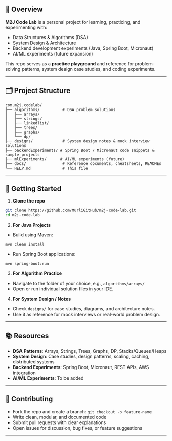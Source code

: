 ## 📌 Overview
**M2J Code Lab** is a personal project for learning, practicing, and experimenting with:
- Data Structures & Algorithms (DSA)
- System Design & Architecture
- Backend development experiments (Java, Spring Boot, Micronaut)
- AI/ML experiments (future expansion)

This repo serves as a **practice playground** and reference for problem-solving patterns, system design case studies, and coding experiments.

---

## 🗂 Project Structure
```
com.m2j.codelab/
├── algorithms/          # DSA problem solutions
│   ├── arrays/
│   ├── strings/
│   ├── linkedlist/
│   ├── trees/
│   ├── graphs/
│   └── dp/
├── designs/             # System design notes & mock interview solutions
├── backendExperiments/ # Spring Boot / Micronaut code snippets & sample projects
├── mlExperiments/      # AI/ML experiments (future)
├── docs/                # Reference documents, cheatsheets, READMEs
└── HELP.md              # This file
```

---

## 🚀 Getting Started

1. **Clone the repo**
```bash
git clone https://github.com/MurliGitHub/m2j-code-lab.git
cd m2j-code-lab
```

2. **For Java Projects**
- Build using Maven:
```bash
mvn clean install
```
- Run Spring Boot applications:
```bash
mvn spring-boot:run
```

3. **For Algorithm Practice**
- Navigate to the folder of your choice, e.g., `algorithms/arrays/`
- Open or run individual solution files in your IDE.

4. **For System Design / Notes**
- Check `designs/` for case studies, diagrams, and architecture notes.
- Use it as reference for mock interviews or real-world problem design.

---

## 📚 Resources
- **DSA Patterns**: Arrays, Strings, Trees, Graphs, DP, Stacks/Queues/Heaps
- **System Design**: Case studies, design patterns, scaling, caching, distributed systems
- **Backend Experiments**: Spring Boot, Micronaut, REST APIs, AWS integration
- **AI/ML Experiments**: To be added

---

## 📝 Contributing
- Fork the repo and create a branch: `git checkout -b feature-name`
- Write clean, modular, and documented code
- Submit pull requests with clear explanations
- Open issues for discussion, bug fixes, or feature suggestions

---

